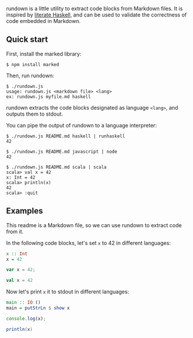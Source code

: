 rundown is a little utility to extract code blocks from Markdown files.
It is inspired by [literate Haskell][1], and can be used to validate the
correctness of code embedded in Markdown.

## Quick start

First, install the marked library:

```
$ npm install marked
```

Then, run rundown:

```
$ ./rundown.js 
usage: rundown.js <markdown file> <lang>
ex: rundown.js myfile.md haskell
```

rundown extracts the code blocks designated as language `<lang>`, and
outputs them to stdout.

You can pipe the output of rundown to a language interpreter:

```
$ ./rundown.js README.md haskell | runhaskell
42
```

```
$ ./rundown.js README.md javascript | node
42
```

```
$ ./rundown.js README.md scala | scala
scala> val x = 42
x: Int = 42
scala> println(x)
42
scala> :quit
```

## Examples

This readme is a Markdown file, so we can use rundown to extract code
from it.

In the following code blocks, let's set `x` to 42 in different
languages:

```haskell
x :: Int
x = 42
```

```javascript
var x = 42;
```

```scala
val x = 42
```

Now let's print `x` it to stdout in different languages:

```haskell
main :: IO ()
main = putStrLn $ show x
```

```javascript
console.log(x);
```

```scala
println(x)
```

[1]: https://wiki.haskell.org/Literate_programming
